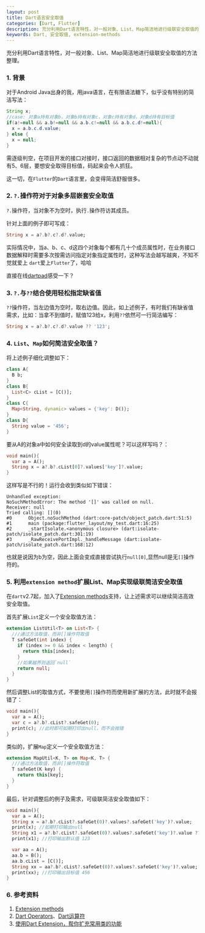 ```yaml
---
layout: post
title: Dart语言安全取值
categories: [Dart, Flutter]
description: 充分利用Dart语言特性，对一般对象、List、Map简洁地进行级联安全取值的方法整理
keywords: Dart, 安全取值, extension-methods
---
```


充分利用Dart语言特性，对一般对象、List、Map简洁地进行级联安全取值的方法整理。

### 1. 背景

对于Android Java出身的我，用java语言，在有限语法糖下，似乎没有特别的简洁写法：

```java
String x;
//case: 对象a持有对象b，对象b持有对象c，对象c持有对象d，对象d持有目标值
if(a!=null && a.b!=null && a.b.c!=null && a.b.c.d!=null){
  x = a.b.c.d.value;
} else {
  x = null;
}
```

需逐级判空，在项目开发的接口对接时，接口返回的数据相对复杂的节点动不动就有5、6层，要想安全取得目标值，码起来会令人抓狂。

这一切，在`Flutter`的`Dart`语言里，会变得简洁舒服很多。

### 2. `?.`操作符对于对象多层嵌套安全取值

`?.`操作符，当对象不为空时，执行`.`操作符访其成员。

针对上面的例子即可写成：

```dart
String x = a?.b?.c?.d?.value;
```

实际情况中，当a、b、c、d这四个对象每个都有几十个成员属性时，在业务接口数据解释时需要多次按需访问指定对象指定属性时，这种写法会越写越爽，不知不觉就爱上 `dart`爱上`Flutter`了，哈哈

直接在线[dartpad](https://dartpad.cn/)感受一下？

### 3. `?.`与`??`结合使用轻松指定缺省值

`??`操作符，当左边值为空时，取右边值。因此，如上述例子，有时我们有缺省值需求，比如：当拿不到值时，赋值123给x，利用`??`依然可一行简洁编写：

```dart
String x = a?.b?.c?.d?.value ?? '123';
```

### 4. `List`、`Map`如何简洁安全取值？

将上述例子细化调整如下：

```dart
class A{
  B b;
}
class B{
  List<C> cList = [C()];
}
class C{
  Map<String, dynamic> values = {'key': D()};
}
class D{
  String value = '456';
}
```

要从A的对象a中如何安全读取到d的value属性呢？可以这样写吗？：

```dart
void main(){
  var a = A();
  String x = a?.b?.cList[0]?.values['key']?.value;
}
```

这样写是不行的！运行会收到类似如下错误：

```shell
Unhandled exception:
NoSuchMethodError: The method '[]' was called on null.
Receiver: null
Tried calling: [](0)
#0      Object.noSuchMethod (dart:core-patch/object_patch.dart:51:5)
#1      main (package:flutter_layout/my_test.dart:16:25)
#2      _startIsolate.<anonymous closure> (dart:isolate-patch/isolate_patch.dart:301:19)
#3      _RawReceivePortImpl._handleMessage (dart:isolate-patch/isolate_patch.dart:168:12)
```

也就是说因为b为空，因此上面会变成直接尝试执行`null[0]`,显然null是无`[]`操作符的。

### 5. 利用`extension method`扩展List、Map实现级联简洁安全取值

在`dart`v2.7起，加入了[Extension methods](https://dart.dev/guides/language/extension-methods)支持，让上述需求可以继续简洁高效安全取值。

首先扩展`List`定义一个安全取值方法：

```dart
extension ListUtil<T> on List<T> {
  ///通过方法取值，而非[]操作符取值
  T safeGet(int index) {
    if (index >= 0 && index < length) {
      return this[index];
    }
    //如果越界则返回`null`
    return null;
  }
}
```

然后调整List的取值方式，不要使用`[]`操作符而使用新扩展的方法，此时就不会报错了：

```dart
void main(){
  var a = A();
  var c = a?.b?.cList?.safeGet(0);
  print(c); //此时即可如期打印出null，而不会抛错
}
```

类似的，扩展`Map`定义一个安全取值方法：

```dart
extension MapUtil<K, T> on Map<K, T> {
  ///通过方法取值，而非[]操作符取值
  T safeGet(K key) {
    return this[key];
  }
}
```

最后，针对调整后的例子及需求，可级联简洁安全取值如下：

```dart
void main(){
  var a = A();
  String x = a?.b?.cList?.safeGet(0)?.values?.safeGet('key')?.value;
  print(x); //如期打印输出null
  String x1 = a?.b?.cList?.safeGet(0)?.values?.safeGet('key')?.value ?? '123';
  print(x1); //打印输出默认值 123

  var aa = A();
  aa.b = B();
  aa.b.cList = [C()];
  String xx = aa?.b?.cList?.safeGet(0)?.values?.safeGet('key')?.value;
  print(xx); //打印输出目标值 456
}
```

### 6. 参考资料

1. [Extension methods](https://dart.dev/guides/language/extension-methods)
2. [Dart Operators](https://dart.dev/guides/language/language-tour#operators)、[Dart运算符](https://www.dartcn.com/guides/language/language-tour#运算符)
3. [使用Dart Extension，帮你扩充常用类的功能](https://blog.csdn.net/weixin_39649693/article/details/103618693)

